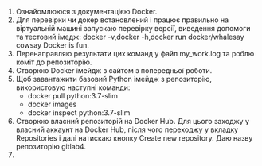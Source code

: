 1. Ознайомлююся з документацією Docker.
2. Для перевірки чи докер встановлений і працює правильно на віртуальній машині запускаю перевірку версії, виведення допомоги та тестовий імедж: docker -v,docker -h,docker run docker/whalesay cowsay Docker is fun.
3. Перенаправляю результати цих команд у файл my_work.log та роблю коміт до репозиторію.
4. Створюю Docker імейдж з сайтом з попередньої роботи.
5. Щоб завантажити базовий Python імейдж з репозиторію, використовую наступні команди:
   -  docker pull python:3.7-slim
   -  docker images
   -  docker inspect python:3.7-slim 
6. Створюю власний репозиторій на Docker Hub. Для цього заходжу у власний аккаунт на Docker Hub, після чого переходжу у вкладку Repositories і далі натискаю кнопку Create new repository. Даю назву репозиторію gitlab4. 
7.   

   